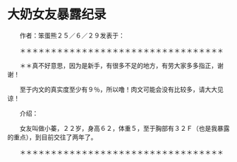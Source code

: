# 大奶女友暴露纪录

　　作者：笨蛋熊２５／６／２９发表于：

　　＊＊＊＊＊＊＊＊＊＊＊＊＊＊＊＊＊＊＊＊＊＊＊＊＊＊＊＊＊＊＊＊＊

　　＊＊真不好意思，因为是新手，有很多不足的地方，有劳大家多多指正，谢谢！

　　至于内文的真实度至少有９％，所以噜！肉文可能会没有比较多，请大大见谅！

　　介绍：

　　女友叫做小蓁，２２岁，身高６２，体重５，至于胸部有３２Ｆ（也是我暴露的重点），到目前交往了两年了。

　　＊＊＊＊＊＊＊＊＊＊＊＊＊＊＊＊＊＊＊＊＊＊＊＊＊＊＊＊＊＊＊＊＊

